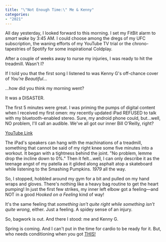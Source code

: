 ```yaml
---
title: "\"Not Enough Time:\" Me & Kenny"
categories:
- "2021"
---
```


All day yesterday, I looked forward to this morning.  I set my FitBit alarm to *smart wake* by 3:45 AM.  I could choose among the dregs of my UFC subscription, the waning efforts of my YouTube TV trial or the chrono-tapestries of Spotify for some inspirational Coldplay.

After a couple of weeks away to nurse my injuries, I was ready to hit the treadmill. Wasn't I?

If I told you that the first song I listened to was Kenny G's off-chance cover of *You're Beautiful*...

...how did you think my morning went?

It was a DISASTER.  

The first 5 minutes were great. I was priming the pumps of digital content when I received my first omen: my recently updated iPad REFUSED to talk with my bluetooth-enabled stereo.  Sure, my android phone could, but...well, NO problem, I'll call an audible.  We've all got our inner Bill O'Reilly, right?

[YouTube Link](https://www.youtube.com/watch?v=vu2NK5REvWM)

The iPad's speakers can hang with the machinations of a treadmill, something that cannot be said of my right knee some five minutes into a workout.  It began with a tightness behind the joint.  "No problem, lemme drop the incline down to 0%."  Then it felt...well, I can only describe it as the teenage angst of my patella as it glided along asphalt atop a skateboard while listening to the Smashing Pumpkins. *1979* all the way.  

So, I stopped, hobbled around my gym for a bit and pulled on my hand wraps and gloves.  There's nothing like a heavy bag routine to get the heart pumping! In just the first few strikes, my inner left elbow got a feeling—and NOT in a good *Hooked on a Feeling* kind of way!

It's the same feeling that *something isn't quite right while something isn't quite wrong*, either.  Just a feeling.  A spidey sense of an injury.

So, bagwork is out.  And there I stood: me and Kenny G.  

Spring is coming. And I can't put in the time for cardio to be ready for it.  But, who needs conditioning when you got [THIS!](https://open.spotify.com/track/13cpOnmccZGVGFngLxYN4I?si=bxpRZevHTJC15QBORhHiwg)
